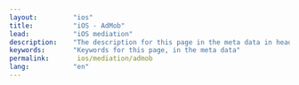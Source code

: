 ```yaml
---
layout:         "ios"
title:          "iOS - AdMob"
lead:           "iOS mediation"
description:    "The description for this page in the meta data in header."
keywords:       "Keywords for this page, in the meta data"
permalink:       ios/mediation/admob
lang:           "en"
---
```

